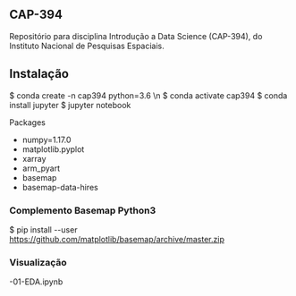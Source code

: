 ## CAP-394
Repositório para disciplina Introdução a Data Science (CAP-394), do Instituto Nacional de Pesquisas Espaciais.

## Instalação


$ conda create -n cap394 python=3.6 \n
$ conda activate cap394
$ conda install jupyter
$ jupyter notebook

Packages
- numpy=1.17.0
- matplotlib.pyplot
- xarray
- arm_pyart
- basemap
- basemap-data-hires

### Complemento Basemap Python3
$ pip install --user https://github.com/matplotlib/basemap/archive/master.zip


### Visualização

-01-EDA.ipynb


